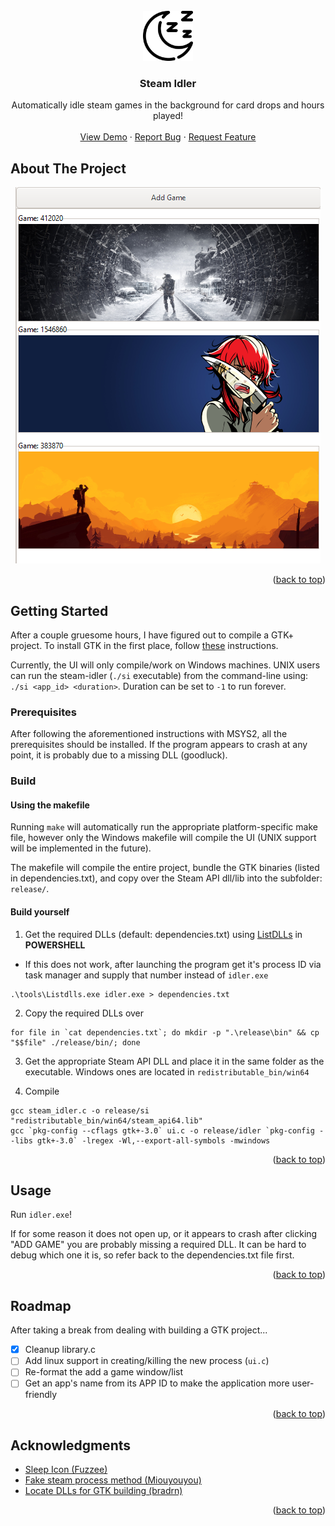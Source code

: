<div id="top"></div>
<!--
*** Thanks for checking out the Best-README-Template. If you have a suggestion
*** that would make this better, please fork the repo and create a pull request
*** or simply open an issue with the tag "enhancement".
*** Don't forget to give the project a star!
*** Thanks again! Now go create something AMAZING! :D
-->



<!-- PROJECT SHIELDS -->
<!--
*** I'm using markdown "reference style" links for readability.
*** Reference links are enclosed in brackets [ ] instead of parentheses ( ).
*** See the bottom of this document for the declaration of the reference variables
*** for contributors-url, forks-url, etc. This is an optional, concise syntax you may use.
*** https://www.markdownguide.org/basic-syntax/#reference-style-links
-->



<!-- PROJECT LOGO -->
<br />
<div align="center">
  <a href="https://github.com/iPanja/steam-idler">
    <img src="moon.png" alt="Logo" width="80" height="80">
  </a>

<h3 align="center">Steam Idler</h3>

  <p align="center">
    Automatically idle steam games in the background for card drops and hours played!
    <br />
    <br />
    <a href="https://github.com/iPanja/steam-idler">View Demo</a>
    ·
    <a href="https://github.com/iPanja/steam-idler/issues">Report Bug</a>
    ·
    <a href="https://github.com/iPanja/steam-idler/issues">Request Feature</a>
  </p>
</div>



<!-- ABOUT THE PROJECT -->
## About The Project
<div align="center">
    <img src="screencap.png" alt="Screenshot of application">
</div>

<p align="right">(<a href="#top">back to top</a>)</p>



<!-- GETTING STARTED -->
## Getting Started

After a couple gruesome hours, I have figured out to compile a GTK+ project.
To install GTK in the first place, follow [these](https://www.gtk.org/docs/installations/windows) instructions.

Currently, the UI will only compile/work on Windows machines. UNIX users can run the steam-idler (`./si` executable) from the command-line using: `./si <app_id> <duration>`. Duration can be set to `-1` to run forever.

### Prerequisites

After following the aforementioned instructions with MSYS2, all the prerequisites should be installed. If the program appears to crash at any point, it is probably due to a missing DLL (goodluck).

### Build
#### Using the makefile

Running `make` will automatically run the appropriate platform-specific make file, however only the Windows makefile will compile the UI (UNIX support will be implemented in the future).

The makefile will compile the entire project, bundle the GTK binaries (listed in dependencies.txt), and copy over the Steam API dll/lib into the subfolder: `release/`.

#### Build yourself
1. Get the required DLLs (default: dependencies.txt) using [ListDLLs](https://docs.microsoft.com/en-us/sysinternals/downloads/listdlls) in **POWERSHELL**
* If this does not work, after launching the program get it's process ID via task manager and supply that number instead of `idler.exe`
```
.\tools\Listdlls.exe idler.exe > dependencies.txt
```
2. Copy the required DLLs over
```
for file in `cat dependencies.txt`; do mkdir -p ".\release\bin" && cp "$$file" ./release/bin/; done
```
3. Get the appropriate Steam API DLL and place it in the same folder as the executable. Windows ones are located in `redistributable_bin/win64`

4. Compile
```
gcc steam_idler.c -o release/si "redistributable_bin/win64/steam_api64.lib"
gcc `pkg-config --cflags gtk+-3.0` ui.c -o release/idler `pkg-config --libs gtk+-3.0` -lregex -Wl,--export-all-symbols -mwindows
```

<p align="right">(<a href="#top">back to top</a>)</p>



<!-- USAGE EXAMPLES -->
## Usage

Run `idler.exe`!

If for some reason it does not open up, or it appears to crash after clicking "ADD GAME" you are probably missing a required DLL. It can be hard to debug which one it is, so refer back to the dependencies.txt file first.

<p align="right">(<a href="#top">back to top</a>)</p>



<!-- ROADMAP -->
## Roadmap
After taking a break from dealing with building a GTK project...
- [x] Cleanup library.c
- [ ] Add linux support in creating/killing the new process (`ui.c`)
- [ ] Re-format the add a game window/list
- [ ] Get an app's name from its APP ID to make the application more user-friendly

<p align="right">(<a href="#top">back to top</a>)</p>



<!-- ACKNOWLEDGMENTS -->
## Acknowledgments
* [Sleep Icon (Fuzzee)](https://www.flaticon.com/free-icons/sleep)
* [Fake steam process method (Miouyouyou)](https://gist.github.com/Miouyouyou/2543eb6fb66d7682c85b42f1b4c4d381#file-steam-idler-c)
* [Locate DLLs for GTK building (bradrn)](https://stackoverflow.com/questions/49092784/how-to-distribute-a-gtk-application-on-windows)

<p align="right">(<a href="#top">back to top</a>)</p>



<!-- MARKDOWN LINKS & IMAGES -->
<!-- https://www.markdownguide.org/basic-syntax/#reference-style-links -->
[contributors-shield]: https://img.shields.io/github/contributors/iPanja/steam-idler.svg?style=for-the-badge
[contributors-url]: https://github.com/iPanja/steam-idler/graphs/contributors
[forks-shield]: https://img.shields.io/github/forks/iPanja/steam-idler.svg?style=for-the-badge
[forks-url]: https://github.com/iPanja/steam-idler/network/members
[stars-shield]: https://img.shields.io/github/stars/iPanja/steam-idler.svg?style=for-the-badge
[stars-url]: https://github.com/iPanja/steam-idler/stargazers
[issues-shield]: https://img.shields.io/github/issues/iPanja/steam-idler.svg?style=for-the-badge
[issues-url]: https://github.com/iPanja/steam-idler/issues
[license-shield]: https://img.shields.io/github/license/iPanja/steam-idler.svg?style=for-the-badge
[license-url]: https://github.com/iPanja/steam-idler/blob/master/LICENSE.txt
[linkedin-shield]: https://img.shields.io/badge/-LinkedIn-black.svg?style=for-the-badge&logo=linkedin&colorB=555
[linkedin-url]: https://linkedin.com/in/linkedin_username
[product-screenshot]: screencap.png
